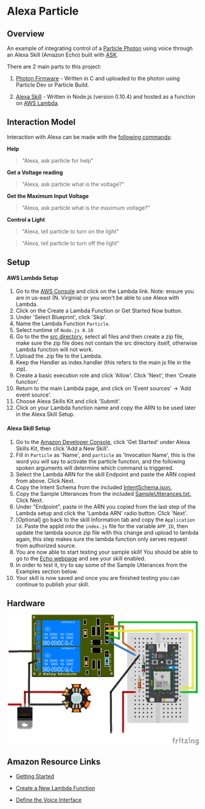 # Alexa Particle

## Overview
An example of integrating control of a [Particle Photon](https://docs.particle.io/datasheets/photon-datasheet/) using voice through an Alexa Skill (Amazon Echo) built with [ASK](https://developer.amazon.com/appsandservices/solutions/alexa/alexa-skills-kit).

There are 2 main parts to this project:

1. [Photon Firmware](https://github.com/jasonpilz/alexa_particle/blob/master/firmware/voltage%2Bled.ino) - Written in C and uploaded to the photon using Particle Dev or
Particle Build.

2. [Alexa Skill](https://github.com/jasonpilz/alexa_particle/tree/master/ASK/src) - Written in Node.js (version 0.10.4) and hosted as a function on [AWS Lambda](https://aws.amazon.com/lambda/).

## Interaction Model

Interaction with Alexa can be made with the [following commands](https://github.com/jasonpilz/alexa_particle/blob/master/ASK/speechAssets/SampleUtterances.txt):

**Help**
>"Alexa, ask particle for help"

**Get a Voltage reading**
>"Alexa, ask particle what is the voltage?"

**Get the Maximum Input Voltage**
>"Alexa, ask particle what is the maximum voltage?"

**Control a Light**
>"Alexa, tell particle to turn on the light"

>"Alexa, tell particle to turn off the light"

## Setup
#### AWS Lambda Setup

1. Go to the [AWS Console](https://console.aws.amazon.com) and click on the Lambda link. Note: ensure you
    are in us-east (N. Virginia) or you won't be able to use Alexa with Lambda.
2. Click on the Create a Lambda Function or Get Started Now button.
3. Under 'Select Blueprint', click 'Skip'.
4. Name the Lambda Function `Particle`.
5. Select runtime of `Node.js 0.10`
6. Go to the the [src directory](https://github.com/jasonpilz/alexa_particle/tree/master/ASK/src), select all files and then create a zip file, make sure the zip file does not contain the src directory itself, otherwise Lambda function will not work.
7. Upload the .zip file to the Lambda.
8. Keep the Handler as index.handler (this refers to the main js file in the zip).
9. Create a basic execution role and click 'Allow'. Click 'Next', then 'Create function'.
10. Return to the main Lambda page, and click on 'Event sources' -> 'Add event source'.
11. Choose Alexa Skills Kit and click 'Submit'.
12. Click on your Lambda function name and copy the ARN to be used later in the Alexa Skill Setup.

#### Alexa Skill Setup

1. Go to the [Amazon Developer Console](https://developer.amazon.com/edw/home.html#/), click 'Get Started' under Alexa Skills Kit, then click 'Add a New Skill'.<br>
2. Fill in `Particle` as 'Name', and `particle` as 'Invocation Name', this is the word you will say to activate the particle function, and the following spoken arguments will determine which command is triggered.<br>
3. Select the Lambda ARN for the skill Endpoint and paste the ARN copied from above. Click Next.
4. Copy the Intent Schema from the included [IntentSchema.json.](https://github.com/jasonpilz/alexa_particle/blob/master/ASK/speechAssets/IntentSchema.json)
5. Copy the Sample Utterances from the included [SampleUtterances.txt.](https://github.com/jasonpilz/alexa_particle/blob/master/ASK/speechAssets/SampleUtterances.txt) Click Next.
6. Under "Endpoint", paste in the ARN you copied from the last step of the Lambda setup
and click the 'Lambda ARN' radio button. Click 'Next'.
7. [Optional] go back to the skill Information tab and copy the `Application Id`. Paste the appId into the `index.js` file for the variable `APP_ID`,
then update the lambda source zip file with this change and upload to lambda again, this step makes sure the lambda function only serves request from authorized source.
8. You are now able to start testing your sample skill! You should be able to go to the [Echo webpage](http://echo.amazon.com/#skills) and see your skill enabled.
9. In order to test it, try to say some of the Sample Utterances from the Examples section below.
10. Your skill is now saved and once you are finished testing you can continue to publish your skill.

## Hardware

![Fritzing](./images/2-channel-relay.png)


## Amazon Resource Links
* [Getting Started](https://developer.amazon.com/public/solutions/alexa/alexa-skills-kit/getting-started-guide)

* [Create a New Lambda Function](https://developer.amazon.com/public/solutions/alexa/alexa-skills-kit/docs/developing-an-alexa-skill-as-a-lambda-function)

* [Define the Voice Interface](https://developer.amazon.com/public/solutions/alexa/alexa-skills-kit/docs/defining-the-voice-interface)
